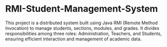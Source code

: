 # RMI-Student-Management-System
This project is a distributed system built using Java RMI (Remote Method Invocation) to manage students, sections, modules, and grades. It divides responsibilities among three roles: Administration, Teachers, and Students, ensuring efficient interaction and management of academic data.
